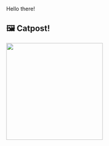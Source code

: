 Hello there!



## 🖼️ Catpost!

<sub>
    <img src="https://cdn2.thecatapi.com/images/qHW68-5W4.jpg" height="256">
</sub>

